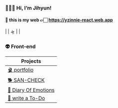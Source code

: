

### 👩🏻‍🚀 Hi, I’m Jihyun!

#### 🌠 this is my web 👉🏻  https://yzinnie-react.web.app
|
|
🛸
|
|


### 👽 Front-end 
| Projects |
| --- |
| <a href="https://github.com/yzinnie/portfoli">🩰 portfolio</a> |
| <a href="https://github.com/yzinnie/SAN-CHECK">🐕 SAN-CHECK</a>|
| <a href="https://github.com/yzinnie/Diary-Of-Emotions">📓 Diary Of Emotions</a>|
| <a href="https://github.com/yzinnie/TODOLIST">🤍 write a To-Do </a>|
